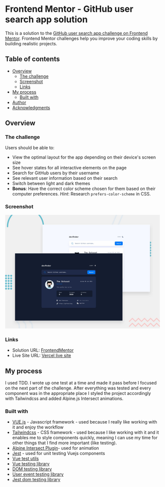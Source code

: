 # Frontend Mentor - GitHub user search app solution

This is a solution to the [GitHub user search app challenge on Frontend Mentor](https://www.frontendmentor.io/challenges/github-user-search-app-Q09YOgaH6). Frontend Mentor challenges help you improve your coding skills by building realistic projects.

## Table of contents

- [Overview](#overview)
  - [The challenge](#the-challenge)
  - [Screenshot](#screenshot)
  - [Links](#links)
- [My process](#my-process)
  - [Built with](#built-with)
- [Author](#author)
- [Acknowledgments](#acknowledgments)

## Overview

### The challenge

Users should be able to:

- View the optimal layout for the app depending on their device's screen size
- See hover states for all interactive elements on the page
- Search for GitHub users by their username
- See relevant user information based on their search
- Switch between light and dark themes
- **Bonus**: Have the correct color scheme chosen for them based on their computer preferences. _Hint_: Research `prefers-color-scheme` in CSS.

### Screenshot

![](./preview.jpg)

### Links

- Solution URL: [FrontendMentor](https://www.frontendmentor.io/solutions/coding-bootcamp-testimonial-7mRKyPZkkd)
- Live Site URL: [Vercel live site](https://frontendmentor-steel.vercel.app/github-user-search)

## My process

I used TDD. I wrote up one test at a time and made it pass before I focused on the next part of the challenge. After everything was tested and every component was in the appropriate place I styled the project accordingly with Tailwindcss and added Alpine.js Intersect animations.

### Built with

- [VUE.js](https://cli.vuejs.org/) - Javascript framework - used because I really like working with it and enjoy the workflow
- [Tailwindcss](https://tailwindcss.com/) - CSS framework - used because I like working with it and it enables me to style components quickly, meaning I can use my time for other things that I find more important (like testing).
- [Alpine Intersect Plugin](https://alpinejs.dev/plugins/intersect)- used for animation
- [Jest](https://jestjs.io/) - used for unit testing Vuejs components
- [Vue test utils](https://test-utils.vuejs.org/installation/)
- [Vue testing library](https://testing-library.com/docs/vue-testing-library/intro)
- [DOM testing library](https://testing-library.com/docs/dom-testing-library/install)
- [User event testing library](https://testing-library.com/docs/user-event/install)
- [Jest dom testing library](https://testing-library.com/docs/ecosystem-jest-dom)
